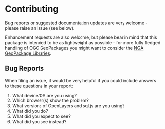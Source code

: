 
# Contributing

Bug reports or suggested documentation updates are very welcome - please raise an issue (see below).

Enhancement requests are also welcome, but please bear in mind that this package is intended to be as lightweight as possible - for more fully fledged handling of OGC GeoPackages you might want to consider the [NGA GeoPackage Libraries](https://github.com/ngageoint/GeoPackage#geopackage).

## Bug Reports

When filing an issue, it would be very helpful if you could include answers to these questions in your report:

1. What device/OS are you using?
2. Which browser(s) show the problem?
3. What versions of OpenLayers and sql.js are you using?
4. What did you do?
5. What did you expect to see?
6. What did you see instead?
